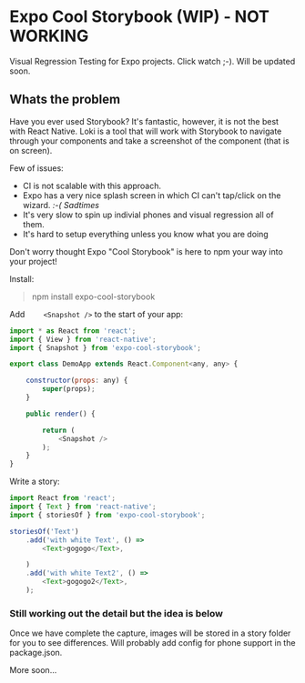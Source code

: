 # Expo Cool Storybook (WIP) - NOT WORKING

Visual Regression Testing for Expo projects. Click watch ;-). Will be updated soon.

## Whats the problem

Have you ever used Storybook? It's fantastic, however, it is not the best with React Native. Loki is a tool that will work with Storybook to navigate through your components and take a screenshot of the component (that is on screen).

Few of issues:

- CI is not scalable with this approach.
- Expo has a very nice splash screen in which CI can't tap/click on the wizard. *:-( Sadtimes*
- It's very slow to spin up indivial phones and visual regression all of them.
- It's hard to setup everything unless you know what you are doing

Don't worry thought Expo "Cool Storybook" is here to npm your way into your project!

Install: 

> npm install expo-cool-storybook

Add ```    <Snapshot />``` to the start of your app:

```javascript
import * as React from 'react';
import { View } from 'react-native';
import { Snapshot } from 'expo-cool-storybook';

export class DemoApp extends React.Component<any, any> {

    constructor(props: any) {
        super(props);
    }

    public render() {

        return (
            <Snapshot />
        );
    }
}
```

Write a story: 

```javascript
import React from 'react';
import { Text } from 'react-native';
import { storiesOf } from 'expo-cool-storybook';

storiesOf('Text')
    .add('with white Text', () =>
        <Text>gogogo</Text>,

    )
    .add('with white Text2', () =>
        <Text>gogogo2</Text>,
    );

```

### Still working out the detail but the idea is below

Once we have complete the capture, images will be stored in a story folder for you to see differences. Will probably add config for phone support in the package.json.

More soon...

